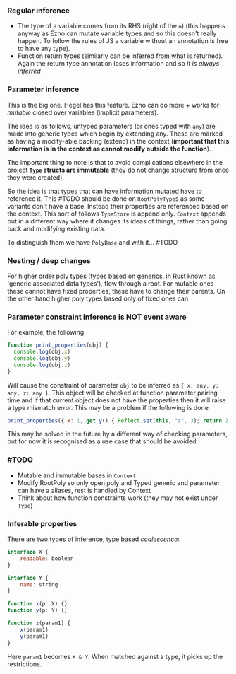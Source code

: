 ### Regular inference
- The type of a variable comes from its RHS (right of the `=`) (this happens anyway as Ezno can mutate variable types and so this doesn't really happen. To follow the rules of JS a variable without an annotation is free to have any type).
- Function return types (similarly can be inferred from what is returned). Again the return type annotation loses information and so *it is always inferred*

### Parameter inference
This is the big one. Hegel has this feature. Ezno can do more + works for *mutable* closed over variables (implicit parameters).

The idea is as follows, untyped parameters (or ones typed with `any`) are made into generic types which begin by extending any. These are marked as having a modify-able backing (extend) in the context (**important that this information is in the context as cannot modify outside the function**).

The important thing to note is that to avoid complications elsewhere in the project **`Type` structs are immutable** (they do not change structure from once they were created).

So the idea is that types that can have information mutated have to reference it. This #TODO should be done on `RootPolyType`s as some variants don't have a base. Instead their properties are referenced based on the context. This sort of follows `TypeStore` is append only. `Context` appends but in a different way where it changes its ideas of things, rather than going back and modifying existing data.

To distinguish them we have `PolyBase` and with it... #TODO

### Nesting / deep changes
For higher order poly types (types based on generics, in Rust known as 'generic associated data types'), flow through a root. For mutable ones these cannot have fixed properties, these have to change their parents. On the other hand higher poly types based only of fixed ones can

### Parameter constraint inference is NOT event aware
For example, the following

```js
function print_properties(obj) {
  console.log(obj.x)
  console.log(obj.y)
  console.log(obj.z)
}
```

Will cause the constraint of parameter `obj` to be inferred as `{ x: any, y: any, z: any }`. This object will be checked at function parameter pairing time and if that current object does not have the properties then it will raise a type mismatch error. This may be a problem if the following is done

```js
print_properties({ x: 1, get y() { Reflect.set(this, "z", 3); return 2 } })
```

This may be solved in the future by a different way of checking parameters, but for now it is recognised as a use case that should be avoided.

### #TODO
- Mutable and immutable bases in `Context`
- Modify RootPoly so only open poly and Typed generic and parameter can have a aliases, rest is handled by Context
- Think about how function constraints work (they may not exist under `Type`)

### Inferable properties
There are two types of inference, type based *coalescence*:

```js
interface X {
    readable: boolean
}

interface Y {
    name: string
}

function x(p: X) {}
function y(p: Y) {}

function z(param1) {
    x(param1)
    y(param1)
}
```

Here `param1` becomes `X & Y`. When matched against a type, it picks up the restrictions.
